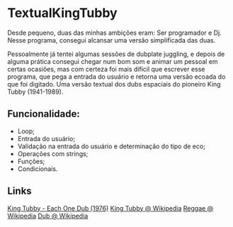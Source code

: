 # TextualKingTubby
Desde pequeno, duas das minhas ambições eram: Ser programador e Dj. Nesse programa, consegui alcansar uma versão simplificada das duas.

Pessoalmente já tentei algumas sessões de dubplate juggling, e depois de alguma prática consegui chegar num bom som e animar um pessoal em certas ocasiões, mas com certeza foi mais difícil que escrever esse programa, que pega a entrada do usuário e retorna uma versão ecoada do que foi digitado. Uma versão textual dos dubs espaciais do pioneiro King Tubby (1941-1989).

## Funcionalidade:
+ Loop;
+ Entrada do usuário;
+ Validação na entrada do usuário e determinação do tipo de eco;
+ Operações com strings;
+ Funções;
+ Condicionais.

## Links
[King Tubby - Each One Dub (1976)](https://www.youtube.com/watch?v=SbrAeJ2SQbU)
[King Tubby @ Wikipedia](https://en.wikipedia.org/wiki/King_Tubby)
[Reggae @ Wikipedia](https://en.wikipedia.org/wiki/Reggae)
[Dub @ Wikipedia](https://en.wikipedia.org/wiki/Dub_music)